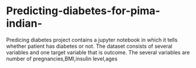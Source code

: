 # Predicting-diabetes-for-pima-indian-
 Predicing diabetes project contains a jupyter notebook in which it tells whether patient has diabetes or not.
The dataset consists of several variables and one target variable that is outcome. The several variables are number of pregnancies,BMI,insulin level,ages 
